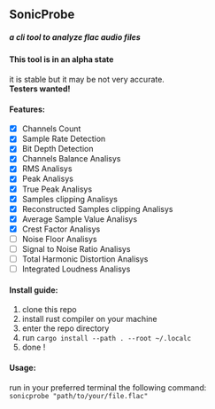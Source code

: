 ## SonicProbe
##### a cli tool to analyze flac audio files

#### This tool is in an alpha state

it is stable but it may be not very accurate.  
**Testers wanted!**

#### Features:

- [x] Channels Count
- [x] Sample Rate Detection
- [x] Bit Depth Detection
- [x] Channels Balance Analisys
- [x] RMS Analisys
- [x] Peak Analisys
- [x] True Peak Analisys
- [x] Samples clipping Analisys
- [x] Reconstructed Samples clipping Analisys
- [x] Average Sample Value Analisys
- [x] Crest Factor Analisys
- [ ] Noise Floor Analisys
- [ ] Signal to Noise Ratio Analisys
- [ ] Total Harmonic Distortion Analisys
- [ ] Integrated Loudness Analisys

#### Install guide:
 1) clone this repo
 2) install rust compiler on your machine
 3) enter the repo directory
 4) run `cargo install --path . --root ~/.localc`
 5) done !

#### Usage:

run in your preferred terminal the following command:  
`sonicprobe "path/to/your/file.flac"`